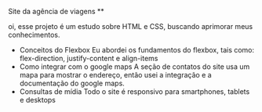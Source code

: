 Site da agência de viagens **

oi, esse projeto é um estudo sobre HTML e CSS, buscando aprimorar meus conhecimentos.

- Conceitos do Flexbox 
Eu abordei os fundamentos do flexbox, tais como: flex-direction, justify-content e align-items
- Como integrar com o google maps 
A seção de contatos do site usa um mapa para mostrar o endereço, então usei a integração e a documentação do google maps.
- Consultas de mídia 
Todo o site é responsivo para smartphones, tablets e desktops
